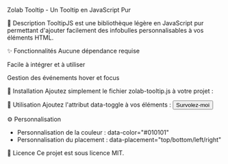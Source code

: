 Zolab Tooltip - Un Tooltip en JavaScript Pur

📌 Description
TooltipJS est une bibliothèque légère en JavaScript pur permettant d'ajouter facilement des infobulles personnalisables à vos éléments HTML.

✨ Fonctionnalités
Aucune dépendance requise

Facile à intégrer et à utiliser

Gestion des événements hover et focus

🚀 Installation
Ajoutez simplement le fichier zolab-tooltip.js à votre projet :
<script src="zolab-tooltip.js"></script>



🎯 Utilisation
Ajoutez l'attribut data-toggle à vos éléments :
<button data-toggle="fup-tooltip" data-text="Ceci est une infobulle !">Survolez-moi</button>


⚙️ Personnalisation
- Personnalisation de la couleur : data-color="#010101"
- Personnalisation du placement : data-placement="top/bottom/left/right"


📜 Licence
Ce projet est sous licence MIT.
